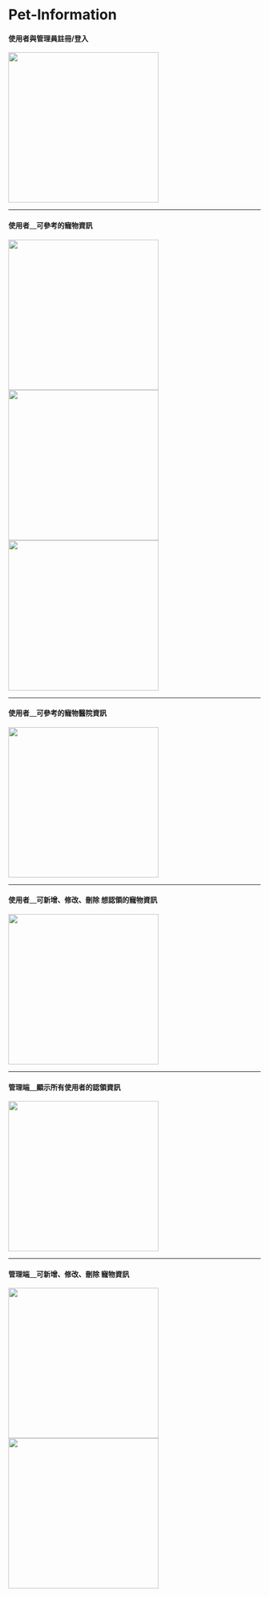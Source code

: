 # Pet-Information

#### 使用者與管理員註冊/登入  <br>

<image src="https://github.com/ChangLingHua/Pet-Information/blob/main/image/login.png" height="300">   <br>

<hr>

#### 使用者＿可參考的寵物資訊  <br>

<image src="https://github.com/ChangLingHua/Pet-Information/blob/main/image/client_catInf.png" height="300">     <image src="https://github.com/ChangLingHua/Pet-Information/blob/main/image/client_catInfDetail.png" height="300">     <image src="https://github.com/ChangLingHua/Pet-Information/blob/main/image/client_birdInf.png" height="300">

<hr>

#### 使用者＿可參考的寵物醫院資訊  <br>

<image src="https://github.com/ChangLingHua/Pet-Information/blob/main/image/client_map.png" height="300">

<hr>

#### 使用者＿可新增、修改、刪除 想認領的寵物資訊  <br>

<image src="https://github.com/ChangLingHua/Pet-Information/blob/main/image/client_petInf.png" height="300">

<hr>

#### 管理端＿顯示所有使用者的認領資訊  <br>

<image src="https://github.com/ChangLingHua/Pet-Information/blob/main/image/admin_client.png" height="300">

<hr>

#### 管理端＿可新增、修改、刪除 寵物資訊  <br>

<image src="https://github.com/ChangLingHua/Pet-Information/blob/main/image/admin_addPet.png" height="300">     <image src="https://github.com/ChangLingHua/Pet-Information/blob/main/image/admin_addPetDetail.png" height="300">
